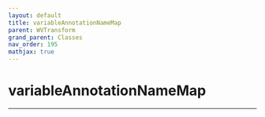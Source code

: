 ```yaml
---
layout: default
title: variableAnnotationNameMap
parent: WVTransform
grand_parent: Classes
nav_order: 195
mathjax: true
---
```


#  variableAnnotationNameMap




---

